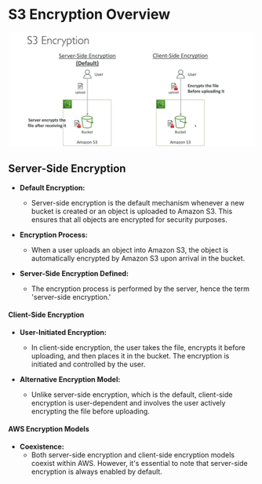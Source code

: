# S3 Encryption Overview


![S3 Encryption Diagram](<../../readme-images/S3/s3 encryption.jpeg>)

## Server-Side Encryption

- **Default Encryption:**
  - Server-side encryption is the default mechanism whenever a new bucket is created or an object is uploaded to Amazon S3. This ensures that all objects are encrypted for security purposes.
  
- **Encryption Process:**
  - When a user uploads an object into Amazon S3, the object is automatically encrypted by Amazon S3 upon arrival in the bucket.
  
- **Server-Side Encryption Defined:**
  - The encryption process is performed by the server, hence the term 'server-side encryption.'

#### Client-Side Encryption

- **User-Initiated Encryption:**
  - In client-side encryption, the user takes the file, encrypts it before uploading, and then places it in the bucket. The encryption is initiated and controlled by the user.

- **Alternative Encryption Model:**
  - Unlike server-side encryption, which is the default, client-side encryption is user-dependent and involves the user actively encrypting the file before uploading.

#### AWS Encryption Models

- **Coexistence:**
  - Both server-side encryption and client-side encryption models coexist within AWS. However, it's essential to note that server-side encryption is always enabled by default.

